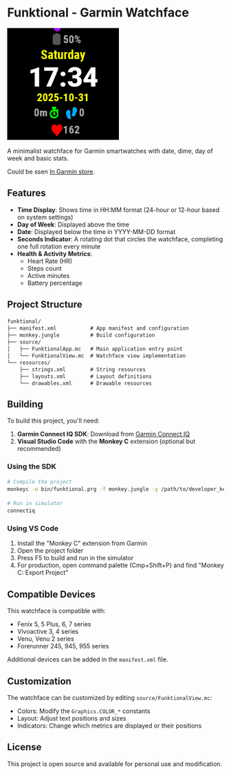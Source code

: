 # Funktional - Garmin Watchface

<img src="./assets/Screen.png"/>

A minimalist watchface for Garmin smartwatches with date, dime, day of week and basic stats.

Could be ssen [In Garmin store](https://apps.garmin.com/apps/fd726a31-8aba-488c-84b8-d13db5879d41).

## Features

- **Time Display**: Shows time in HH:MM format (24-hour or 12-hour based on system settings)
- **Day of Week**: Displayed above the time
- **Date**: Displayed below the time in YYYY-MM-DD format
- **Seconds Indicator**: A rotating dot that circles the watchface, completing one full rotation every minute
- **Health & Activity Metrics**:
  - Heart Rate (HR)
  - Steps count
  - Active minutes
  - Battery percentage

## Project Structure

```
funktional/
├── manifest.xml           # App manifest and configuration
├── monkey.jungle          # Build configuration
├── source/
│   ├── FunktionalApp.mc   # Main application entry point
│   └── FunktionalView.mc  # Watchface view implementation
└── resources/
    ├── strings.xml        # String resources
    ├── layouts.xml        # Layout definitions
    └── drawables.xml      # Drawable resources
```

## Building

To build this project, you'll need:

1. **Garmin Connect IQ SDK**: Download from [Garmin Connect IQ](https://developer.garmin.com/connect-iq/sdk/)
2. **Visual Studio Code** with the **Monkey C** extension (optional but recommended)

### Using the SDK

```bash
# Compile the project
monkeyc -o bin/funktional.prg -f monkey.jungle -y /path/to/developer_key

# Run in simulator
connectiq
```

### Using VS Code

1. Install the "Monkey C" extension from Garmin
2. Open the project folder
3. Press F5 to build and run in the simulator
4. For production, open command palette (Cmp+Shift+P) and find "Monkey C: Export Project"

## Compatible Devices

This watchface is compatible with:
- Fenix 5, 5 Plus, 6, 7 series
- Vivoactive 3, 4 series
- Venu, Venu 2 series
- Forerunner 245, 945, 955 series

Additional devices can be added in the `manifest.xml` file.

## Customization

The watchface can be customized by editing `source/FunktionalView.mc`:
- Colors: Modify the `Graphics.COLOR_*` constants
- Layout: Adjust text positions and sizes
- Indicators: Change which metrics are displayed or their positions

## License

This project is open source and available for personal use and modification.

